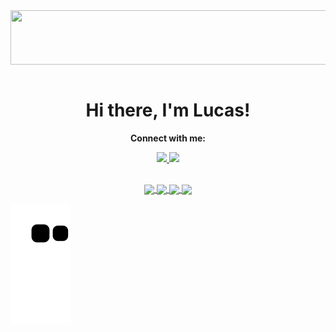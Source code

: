 <!-- ![headerFINAL](https://user-images.githubusercontent.com/90883406/151683816-6c1acd79-8761-47ec-89e2-bec1a3c3be25.gif#gh-dark-mode-only) -->
<!-- <div align="center"> -->
<!-- <img align="center" width="900" height="125" src="https://user-images.githubusercontent.com/90883406/151683816-6c1acd79-8761-47ec-89e2-bec1a3c3be25.gif#gh-dark-mode-only"> -->
<!--  </div> -->
<!--
 <img width="100px" src="" align="center" alt="GitHub Readme Stats" />
-->

<!-- ![header](https://user-images.githubusercontent.com/90883406/151684961-ad774dc7-a629-4a85-933e-711ae45ddd1b.gif) -->


<div align="center">
<img align="center" width="590" height="87" src="https://user-images.githubusercontent.com/90883406/151684961-ad774dc7-a629-4a85-933e-711ae45ddd1b.gif#gh-dark-mode-only">
 <a href="https://git.io/typing-svg#gh-light-mode-only">
  <img src="https://readme-typing-svg.herokuapp.com?font=Roboto+Slab&color=%237E3ACE&size=30&center=true&vCenter=true&width=450&lines=Hello,+World!;Im+Lafa+(Lucas+Flores);Software+student+at+Trybe;Full-Stack+Developer" alt="">
</a>
 </div>



 <h1 align="center">Hi there, I'm Lucas!</h1>
 <p align="center"> 
 <strong>Connect with me: </strong> </p>
</p>
  <p align="center">
    <a href="https://www.linkedin.com/in/lafa/">
      <img src="https://img.shields.io/badge/LinkedIn-0077B5?style=for-the-badge&logo=linkedin&logoColor=white" />
    </a>
    <a href="mailto:lafa.dev@protonmail.com">
      <img src="https://img.shields.io/badge/ProtonMail-8B89CC?style=for-the-badge&logo=protonmail&logoColor=white" />
    <br />
    <br />
  </p>
  

<p align="center">
<a href="https://github.com/LafaDev#gh-dark-mode-only">
  <img height="200em" align="center" src="https://github-readme-stats.vercel.app/api?username=LafaDev&count_private=true&show_icons=true&theme=radical" />
 </a>
<a href="https//github.com/LafaDev#gh-dark-mode-only">
  <img height="200em" align="center" src="https://github-readme-stats.vercel.app/api/top-langs/?username=LafaDev&count_private=true&theme=radical&show_icons=true&layout=compact)](https://github.com/anuraghazra/github-readme-stats" />
</a>
 
 <a href="https://github.com/LafaDev#gh-light-mode-only">
  <img height="200em" align="center" src="https://github-readme-stats.vercel.app/api?username=LafaDev&count_private=true&show_icons=true&theme=default" />
 </a>
<a href="https//github.com/LafaDev#gh-light-mode-only">
  <img height="200em" align="center" src="https://github-readme-stats.vercel.app/api/top-langs/?username=LafaDev&count_private=true&theme=default&show_icons=true&layout=compact)](https://github.com/anuraghazra/github-readme-stats" />
</a>
  </p>

<!--
**LafaDev/LafaDev** is a ✨ _special_ ✨ repository because its `README.md` (this file) appears on your GitHub profile.

Here are some ideas to get you started:

- 🔭 I’m currently working on ...
- 🌱 I’m currently learning ...
- 👯 I’m looking to collaborate on ...
- 🤔 I’m looking for help with ...
- 💬 Ask me about ...
- 📫 How to reach me: ...
- 😄 Pronouns: ...
- ⚡ Fun fact: ...
-->


![github contribution grid snake animation](https://github.com/LafaDev/LafaDev/blob/output/github-contribution-grid-snake.svg)
